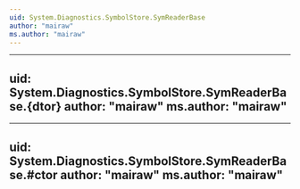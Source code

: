```yaml
---
uid: System.Diagnostics.SymbolStore.SymReaderBase
author: "mairaw"
ms.author: "mairaw"
---
```


---
uid: System.Diagnostics.SymbolStore.SymReaderBase.{dtor}
author: "mairaw"
ms.author: "mairaw"
---

---
uid: System.Diagnostics.SymbolStore.SymReaderBase.#ctor
author: "mairaw"
ms.author: "mairaw"
---
